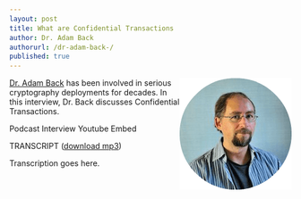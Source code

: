 ```yaml
---
layout: post
title: What are Confidential Transactions
author: Dr. Adam Back
authorurl: /dr-adam-back-/
published: true
---
```


<img src="/images/adam-back.png" alt="Dr. Adam Back" align="right">
<p><a href="/dr-adam-back/">Dr. Adam Back</a> has been involved in serious cryptography deployments for decades. In this interview, Dr. Back discusses Confidential Transactions.
<p>Podcast Interview Youtube Embed
<p>TRANSCRIPT (<a href="http://www.satoshisdeposition.com/podcast/BTCK-167-2015-09-09.mp3">download mp3</a>)
<p>Transcription goes here.